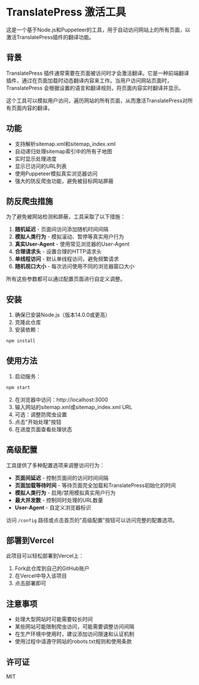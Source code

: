 # TranslatePress 激活工具

这是一个基于Node.js和Puppeteer的工具，用于自动访问网站上的所有页面，以激活TranslatePress插件的翻译功能。

## 背景

TranslatePress 插件通常需要在页面被访问时才会激活翻译。它是一种前端翻译插件，通过在页面加载时动态翻译内容来工作。当用户访问网站页面时，TranslatePress 会根据设置的语言和翻译规则，将页面内容实时翻译并显示。

这个工具可以模拟用户访问，遍历网站的所有页面，从而激活TranslatePress对所有页面内容的翻译。

## 功能

- 支持解析sitemap.xml和sitemap_index.xml
- 自动递归处理sitemap索引中的所有子地图
- 实时显示处理进度
- 显示已访问的URL列表
- 使用Puppeteer模拟真实浏览器访问
- 强大的防反爬虫功能，避免被目标网站屏蔽

## 防反爬虫措施

为了避免被网站检测和屏蔽，工具采取了以下措施：

1. **随机延迟** - 页面间访问添加随机时间间隔
2. **模拟人类行为** - 模拟滚动、暂停等真实用户行为
3. **真实User-Agent** - 使用常见浏览器的User-Agent
4. **合理请求头** - 设置合理的HTTP请求头
5. **单线程访问** - 默认单线程访问，避免频繁请求
6. **随机视口大小** - 每次访问使用不同的浏览器窗口大小

所有这些参数都可以通过配置页面进行自定义调整。

## 安装

1. 确保已安装Node.js（版本14.0.0或更高）
2. 克隆此仓库
3. 安装依赖：

```bash
npm install
```

## 使用方法

1. 启动服务：

```bash
npm start
```

2. 在浏览器中访问：http://localhost:3000
3. 输入网站的sitemap.xml或sitemap_index.xml URL
4. 可选：调整防爬虫设置
5. 点击"开始处理"按钮
6. 在进度页面查看处理状态

## 高级配置

工具提供了多种配置选项来调整访问行为：

- **页面间延迟** - 控制页面间的访问时间间隔
- **页面加载等待时间** - 等待页面完全加载和TranslatePress初始化的时间
- **模拟人类行为** - 启用/禁用模拟真实用户行为
- **最大并发数** - 控制同时处理的URL数量
- **User-Agent** - 自定义浏览器标识

访问 `/config` 路径或点击首页的"高级配置"按钮可以访问完整的配置选项。

## 部署到Vercel

此项目可以轻松部署到Vercel上：

1. Fork此仓库到自己的GitHub账户
2. 在Vercel中导入该项目
3. 点击部署即可

## 注意事项

- 处理大型网站时可能需要较长时间
- 某些网站可能限制爬虫访问，可能需要调整访问间隔
- 在生产环境中使用时，建议添加访问限速和认证机制
- 使用过程中请遵守网站的robots.txt规则和使用条款

## 许可证

MIT 